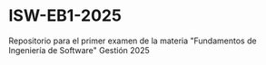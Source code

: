 # ISW-EB1-2025
Repositorio para el primer examen de la materia "Fundamentos de Ingeniería de Software" Gestión 2025

